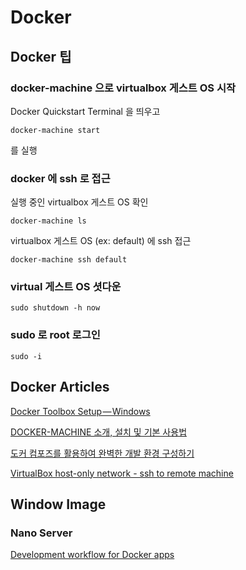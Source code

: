 # Docker

## Docker 팁

### docker-machine 으로 virtualbox 게스트 OS 시작
Docker Quickstart Terminal 을 띄우고
```
docker-machine start
```
를 실행

### docker 에 ssh 로 접근

실행 중인 virtualbox 게스트 OS 확인
```
docker-machine ls
```

virtualbox 게스트 OS (ex: default) 에 ssh 접근
```
docker-machine ssh default
```

### virtual 게스트 OS 셧다운
```
sudo shutdown -h now
```

### sudo 로 root 로그인
```
sudo -i
```

## Docker Articles
[Docker Toolbox Setup — Windows](https://rominirani.com/docker-toolbox-setup-windows-4d65c3f691eb)

[DOCKER-MACHINE 소개, 설치 및 기본 사용법](https://seulcode.tistory.com/241)

[도커 컴포즈를 활용하여 완벽한 개발 환경 구성하기](https://www.44bits.io/ko/post/almost-perfect-development-environment-with-docker-and-docker-compose)

[VirtualBox host-only network - ssh to remote machine](https://code-maven.com/virtualbox-host-only-network-ssh-to-remote-machine)

## Window Image

### Nano Server

[Development workflow for Docker apps](https://github.com/dotnet/docs/blob/master/docs/standard/microservices-architecture/docker-application-development-process/docker-app-development-workflow.md)
